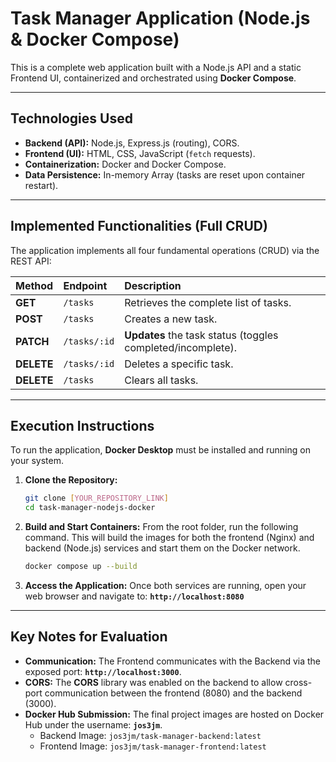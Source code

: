 # Task Manager Application (Node.js & Docker Compose)

This is a complete web application built with a Node.js API and a static Frontend UI, containerized and orchestrated using **Docker Compose**.

---

## Technologies Used

* **Backend (API):** Node.js, Express.js (routing), CORS.
* **Frontend (UI):** HTML, CSS, JavaScript (`fetch` requests).
* **Containerization:** Docker and Docker Compose.
* **Data Persistence:** In-memory Array (tasks are reset upon container restart).

---

## Implemented Functionalities (Full CRUD)

The application implements all four fundamental operations (CRUD) via the REST API:

| Method | Endpoint | Description |
| :--- | :--- | :--- |
| **GET** | `/tasks` | Retrieves the complete list of tasks. |
| **POST** | `/tasks` | Creates a new task. |
| **PATCH** | `/tasks/:id` | **Updates** the task status (toggles completed/incomplete). |
| **DELETE** | `/tasks/:id` | Deletes a specific task. |
| **DELETE** | `/tasks` | Clears all tasks. |

---

## Execution Instructions

To run the application, **Docker Desktop** must be installed and running on your system.

1.  **Clone the Repository:**
    ```bash
    git clone [YOUR_REPOSITORY_LINK]
    cd task-manager-nodejs-docker
    ```

2.  **Build and Start Containers:**
    From the root folder, run the following command. This will build the images for both the frontend (Nginx) and backend (Node.js) services and start them on the Docker network.
    ```bash
    docker compose up --build
    ```

3.  **Access the Application:**
    Once both services are running, open your web browser and navigate to:
    **`http://localhost:8080`**

---

## Key Notes for Evaluation

* **Communication:** The Frontend communicates with the Backend via the exposed port: **`http://localhost:3000`**.
* **CORS:** The **CORS** library was enabled on the backend to allow cross-port communication between the frontend (8080) and the backend (3000).
* **Docker Hub Submission:** The final project images are hosted on Docker Hub under the username: **`jos3jm`**.
    * Backend Image: `jos3jm/task-manager-backend:latest`
    * Frontend Image: `jos3jm/task-manager-frontend:latest`
